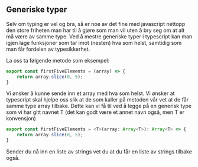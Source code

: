 ## Generiske typer
Selv om typing er vel og bra, så er noe av det fine med javascript nettopp den store friheten man har til å gjøre som man vil uten å bry seg om at alt må være av samme type. Ved å mestre generiske typer i typescript kan man igjen lage funksjoner som tar imot (nesten) hva som helst, samtidig som man får fordelen av typesikkerhet.

La oss ta følgende metode som eksempel: 
```js
export const firstFiveElements = (array) => {
    return array.slice(0, 5);
}
```
Vi ønsker å kunne sende inn et array med hva som helst. Vi ønsker at typescript skal hjelpe oss slik at de som kaller på metoden vår vet at de får samme type array tilbake.
Dette kan vi få til ved å legge på en generisk type som vi har gitt navnet T (det kan godt være et annet navn også, men T er konvensjon)
```js
export const firstFiveElements = <T>(array: Array<T>): Array<T> => {
    return array.slice(0, 5);
}
```
Sender du nå inn en liste av strings vet du at du får en liste av strings tilbake også.
